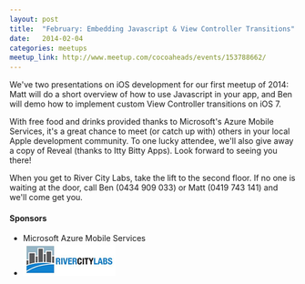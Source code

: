 ```yaml
---
layout: post
title:  "February: Embedding Javascript & View Controller Transitions"
date:   2014-02-04
categories: meetups
meetup_link: http://www.meetup.com/cocoaheads/events/153788662/
---
```


We've two presentations on iOS development for our first meetup of 2014: Matt will do a short overview of how to use Javascript in your app, and Ben will demo how to implement custom View Controller transitions on iOS 7.

With free food and drinks provided thanks to Microsoft's Azure Mobile Services, it's a great chance to meet (or catch up with) others in your local Apple development community. To one lucky attendee, we'll also give away a copy of Reveal (thanks to Itty Bitty Apps). Look forward to seeing you there!

When you get to River City Labs, take the lift to the second floor. If no one is waiting at the door, call Ben (0434 909 033) or Matt (0419 743 141) and we'll come get you.

#### Sponsors

* Microsoft Azure Mobile Services
* ![River City Labs](/images/RCL_logo_2013.png)